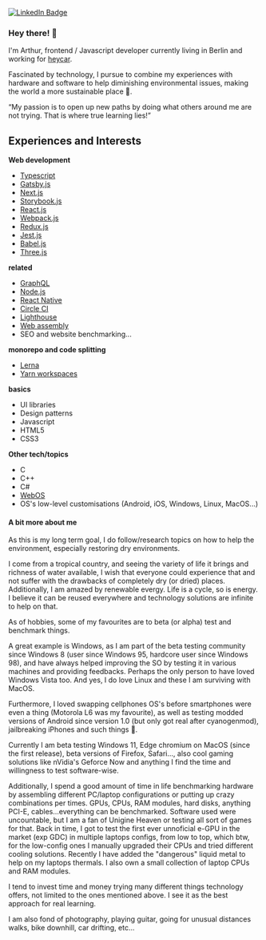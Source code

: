 [![LinkedIn Badge](https://img.shields.io/badge/LinkedIn-Profile-informational?style=flat-square&logo=linkedin&logoColor=white&color=0D76A8)](https://www.linkedin.com/in/arthurboss/)

### Hey there! 👋

I'm Arthur, frontend / Javascript developer currently living in Berlin and working for [heycar](https://hey.car/).

Fascinated by technology, I pursue to combine my experiences with hardware and software to help diminishing environmental issues, making the world a more sustainable place 🌱.

<q>My passion is to open up new paths by doing what others around me are not trying. That is where true learning lies!</q>


## Experiences and Interests

**Web development**
- [Typescript](https://www.typescriptlang.org/)
- [Gatsby.js](https://www.gatsbyjs.com/)
- [Next.js](https://nextjs.org/)
- [Storybook.js](https://storybook.js.org/)
- [React.js](https://reactjs.org/)
- [Webpack.js](https://webpack.js.org/)
- [Redux.js](https://redux.js.org/)
- [Jest.js](https://jestjs.io/)
- [Babel.js](https://babeljs.io/)
- [Three.js](https://threejs.org/)

**related**
- [GraphQL](https://graphql.org/)
- [Node.js](https://nodejs.org/en/)
- [React Native](https://reactnative.dev/)
- [Circle CI](https://circleci.com/)
- [Lighthouse](https://developers.google.com/web/tools/lighthouse)
- [Web assembly](https://webassembly.org/)
- SEO and website benchmarking...

**monorepo and code splitting**
- [Lerna](https://lerna.js.org/)
- [Yarn workspaces](https://classic.yarnpkg.com/en/docs/workspaces/)

**basics**
- UI libraries
- Design patterns
- Javascript
- HTML5
- CSS3

**Other tech/topics**
- C
- C++
- C#
- [WebOS](https://www.webosose.org/)
- OS's low-level customisations (Android, iOS, Windows, Linux, MacOS...)

#### A bit more about me

As this is my long term goal, I do follow/research topics on how to help the environment, especially restoring dry environments. 

I come from a tropical country, and seeing the variety of life it brings and richness of water available, I wish that everyone could experience that and not suffer with the drawbacks of completely dry (or dried) places. Additionally, I am amazed by renewable evergy. Life is a cycle, so is energy. I believe it can be reused everywhere and technology solutions are infinite to help on that.

As of hobbies, some of my favourites are to beta (or alpha) test and benchmark things.

A great example is Windows, as I am part of the beta testing community since Windows 8 (user since Windows 95, hardcore user since Windows 98), and have always helped improving the SO by testing it in various machines and providing feedbacks. Perhaps the only person to have loved Windows Vista too. And yes, I do love Linux and these I am surviving with MacOS.

Furthermore, I loved swapping cellphones OS's before smartphones were even a thing (Motorola L6 was my favourite), as well as testing modded versions of Android since version 1.0 (but only got real after cyanogenmod), jailbreaking iPhones and such things 🙂.

Currently I am beta testing Windows 11, Edge chromium on MacOS (since the first release), beta versions of Firefox, Safari..., also cool gaming solutions like nVidia's Geforce Now and anything I find the time and willingness to test software-wise.

Additionally, I spend a good amount of time in life benchmarking hardware by assembling different PC/laptop configurations or putting up crazy combinations per times. GPUs, CPUs, RAM modules, hard disks, anything PCI-E, cables...everything can be benchmarked. Software used were uncountable, but I am a fan of Unigine Heaven or testing all sort of games for that.
Back in time, I got to test the first ever unnoficial e-GPU in the market (exp GDC) in multiple laptops configs, from low to top, which btw, for the low-config ones I manually upgraded their CPUs and tried different cooling solutions. Recently I have added the "dangerous" liquid metal to help on my laptops thermals.
I also own a small collection of laptop CPUs and RAM modules.

I tend to invest time and money trying many different things technology offers, not limited to the ones mentioned above. I see it as the best approach for real learning.

I am also fond of photography, playing guitar, going for unusual distances walks, bike downhill, car drifting, etc...


<!--
**arthurboss/arthurboss** is a ✨ _special_ ✨ repository because its `README.md` (this file) appears on your GitHub profile.

Here are some ideas to get you started:

- 🔭 I’m currently working on ...
- 🌱 I’m currently learning ...
- 👯 I’m looking to collaborate on ...
- 🤔 I’m looking for help with ...
- 💬 Ask me about ...
- 📫 How to reach me: ...
- 😄 Pronouns: ...
- ⚡ Fun fact: ...
-->
